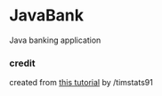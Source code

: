 # JavaBank
Java banking application

### credit
created from [this tutorial](https://github.com/timstats91/Banking-Application) by /timstats91 
